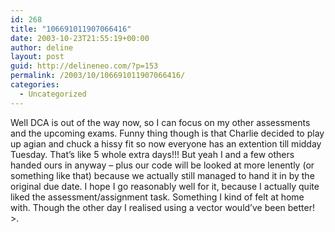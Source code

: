```yaml
---
id: 268
title: "106691011907066416"
date: 2003-10-23T21:55:19+00:00
author: deline
layout: post
guid: http://delineneo.com/?p=153
permalink: /2003/10/106691011907066416/
categories:
  - Uncategorized
---
```

Well DCA is out of the way now, so I can focus on my other assessments and the upcoming exams. Funny thing though is that Charlie decided to play up agian and chuck a hissy fit so now everyone has an extention till midday Tuesday. That&#8217;s like 5 whole extra days!!! But yeah I and a few others handed ours in anyway &#8211; plus our code will be looked at more lenently (or something like that) because we actually still managed to hand it in by the original due date. I hope I go reasonably well for it, because I actually quite liked the assessment/assignment task. Something I kind of felt at home with. Though the other day I realised using a vector would&#8217;ve been better! >.